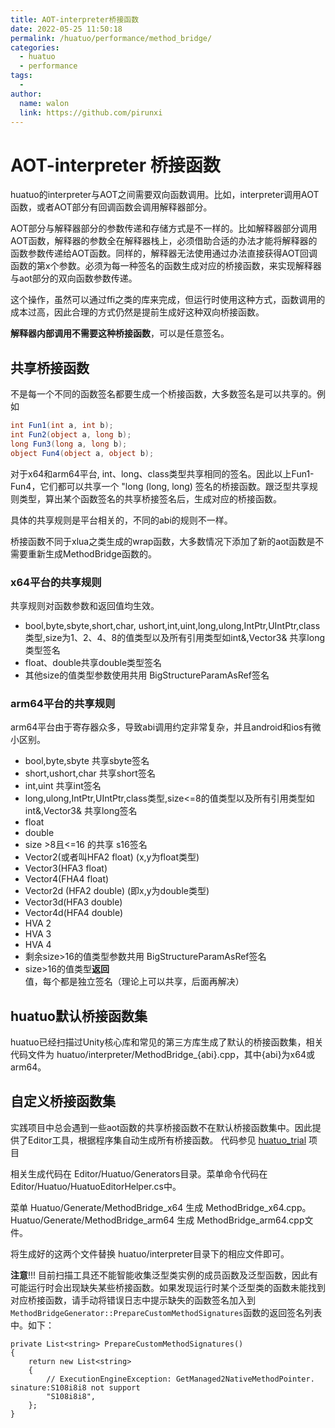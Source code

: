 ```yaml
---
title: AOT-interpreter桥接函数
date: 2022-05-25 11:50:18
permalink: /huatuo/performance/method_bridge/
categories:
  - huatuo
  - performance
tags:
  - 
author: 
  name: walon
  link: https://github.com/pirunxi
---
```

# AOT-interpreter 桥接函数

huatuo的interpreter与AOT之间需要双向函数调用。比如，interpreter调用AOT函数，或者AOT部分有回调函数会调用解释器部分。

AOT部分与解释器部分的参数传递和存储方式是不一样的。比如解释器部分调用AOT函数，解释器的参数全在解释器栈上，必须借助合适的办法才能将解释器的函数参数传递给AOT函数。同样的，解释器无法使用通过办法直接获得AOT回调函数的第x个参数。必须为每一种签名的函数生成对应的桥接函数，来实现解释器与aot部分的双向函数参数传递。

这个操作，虽然可以通过ffi之类的库来完成，但运行时使用这种方式，函数调用的成本过高，因此合理的方式仍然是提前生成好这种双向桥接函数。

**解释器内部调用不需要这种桥接函数**，可以是任意签名。

## 共享桥接函数

不是每一个不同的函数签名都要生成一个桥接函数，大多数签名是可以共享的。例如

```csharp
int Fun1(int a, int b);
int Fun2(object a, long b);
long Fun3(long a, long b);
object Fun4(object a, object b);
```

对于x64和arm64平台, int、long、class类型共享相同的签名。因此以上Fun1-Fun4，它们都可以共享一个 "long (long, long) 签名的桥接函数。跟泛型共享规则类型，算出某个函数签名的共享桥接签名后，生成对应的桥接函数。

具体的共享规则是平台相关的，不同的abi的规则不一样。

桥接函数不同于xlua之类生成的wrap函数，大多数情况下添加了新的aot函数是不需要重新生成MethodBridge函数的。

### x64平台的共享规则

共享规则对函数参数和返回值均生效。

- bool,byte,sbyte,short,char, ushort,int,uint,long,ulong,IntPtr,UIntPtr,class类型,size为1、2、4、8的值类型以及所有引用类型如int&,Vector3& 共享long类型签名
- float、double共享double类型签名
- 其他size的值类型参数使用共用 BigStructureParamAsRef签名

### arm64平台的共享规则

arm64平台由于寄存器众多，导致abi调用约定非常复杂，并且android和ios有微小区别。

- bool,byte,sbyte 共享sbyte签名
- short,ushort,char 共享short签名
- int,uint 共享int签名
- long,ulong,IntPtr,UIntPtr,class类型,size&lt;=8的值类型以及所有引用类型如int&,Vector3& 共享long签名
- float
- double
- size &gt;8且&lt;=16 的共享 s16签名
- Vector2(或者叫HFA2 float) (x,y为float类型)
- Vector3(HFA3 float)
- Vector4(FHA4 float)
- Vector2d (HFA2 double) (即x,y为double类型)
- Vector3d(HFA3 double)
- Vector4d(HFA4 double)
- HVA 2
- HVA 3
- HVA 4
- 剩余size&gt;16的值类型参数共用 BigStructureParamAsRef签名
- size&gt;16的值类型**返回**值，每个都是独立签名（理论上可以共享，后面再解决）

## huatuo默认桥接函数集

huatuo已经扫描过Unity核心库和常见的第三方库生成了默认的桥接函数集，相关代码文件为 huatuo/interpreter/MethodBridge_{abi}.cpp，其中{abi}为x64或arm64。

## 自定义桥接函数集

实践项目中总会遇到一些aot函数的共享桥接函数不在默认桥接函数集中。因此提供了Editor工具，根据程序集自动生成所有桥接函数。 代码参见 [huatuo_trial](https://github.com/focus-creative-games/huatuo_trial) 项目

相关生成代码在 Editor/Huatuo/Generators目录。菜单命令代码在Editor/Huatuo/HuatuoEditorHelper.cs中。

菜单 Huatuo/Generate/MethodBridge_x64 生成 MethodBridge_x64.cpp。
Huatuo/Generate/MethodBridge_arm64 生成 MethodBridge_arm64.cpp文件。

将生成好的这两个文件替换 huatuo/interpreter目录下的相应文件即可。

**注意**!!! 目前扫描工具还不能智能收集泛型类实例的成员函数及泛型函数，因此有可能运行时会出现缺失某些桥接函数。如果发现运行时某个泛型类的函数未能找到对应桥接函数，请手动将错误日志中提示缺失的函数签名加入到`MethodBridgeGenerator::PrepareCustomMethodSignatures`函数的返回签名列表中。如下：

```charp
private List<string> PrepareCustomMethodSignatures()
{
    return new List<string>
    {
        // ExecutionEngineException: GetManaged2NativeMethodPointer. sinature:S108i8i8 not support
        "S108i8i8",
    };
}
```
